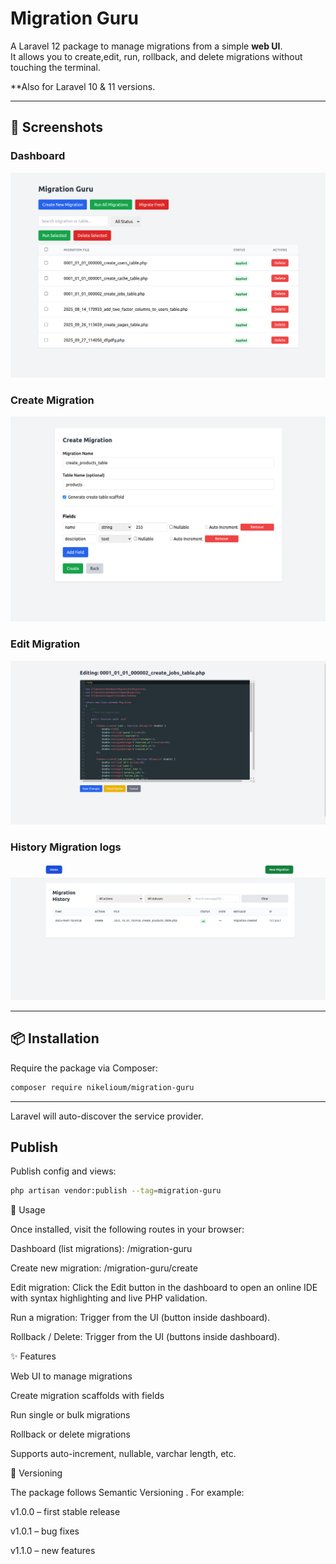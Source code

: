 # Migration Guru

A Laravel 12 package to manage migrations from a simple **web UI**.  
It allows you to create,edit, run, rollback, and delete migrations without touching the terminal.

**Also for Laravel 10 & 11 versions.

---

## 📸 Screenshots

### Dashboard
![Migration Guru Dashboard](docs/doc1.png)

### Create Migration
![Create Migration UI](docs/doc2.png)

### Edit Migration
![Create Migration UI](docs/doc3.png)

### History Migration logs
![Create Migration UI](docs/doc4.png)

---

## 📦 Installation

Require the package via Composer:

```bash
composer require nikelioum/migration-guru
```

---

Laravel will auto-discover the service provider.

## Publish
Publish config and views:

```bash
php artisan vendor:publish --tag=migration-guru
```

🚀 Usage

Once installed, visit the following routes in your browser:

Dashboard (list migrations):
/migration-guru

Create new migration:
/migration-guru/create

Edit migration:
Click the Edit button in the dashboard to open an online IDE with syntax highlighting and live PHP validation.

Run a migration:
Trigger from the UI (button inside dashboard).

Rollback / Delete:
Trigger from the UI (buttons inside dashboard).

✨ Features

Web UI to manage migrations

Create migration scaffolds with fields

Run single or bulk migrations

Rollback or delete migrations

Supports auto-increment, nullable, varchar length, etc.

🔖 Versioning

The package follows Semantic Versioning
.
For example:

v1.0.0 – first stable release

v1.0.1 – bug fixes

v1.1.0 – new features